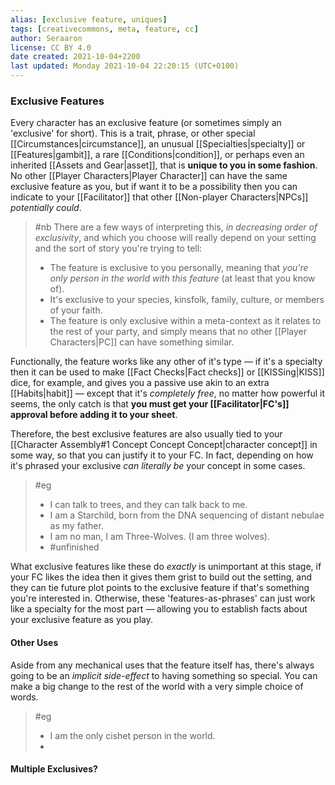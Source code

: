 ```yaml
---
alias: [exclusive feature, uniques]
tags: [creativecommons, meta, feature, cc]
author: Seraaron
license: CC BY 4.0
date created: 2021-10-04+2200
last updated: Monday 2021-10-04 22:20:15 (UTC+0100)
---
```


### Exclusive Features

Every character has an exclusive feature (or sometimes simply an 'exclusive' for short). This is a trait, phrase, or other special [[Circumstances|circumstance]], an unusual [[Specialties|specialty]] or [[Features|gambit]], a rare [[Conditions|condition]], or perhaps even an inherited  [[Assets and Gear|asset]], that is **unique to you in some fashion**. No other [[Player Characters|Player Character]] can have the same exclusive feature as you, but if want it to be a possibility then you can indicate to your [[Facilitator]] that other [[Non-player Characters|NPCs]] *potentially could*.

> #nb
> There are a few ways of interpreting this, *in decreasing order of exclusivity*, and which you choose will really depend on your setting and the sort of story you're trying to tell:
> -  The feature is exclusive to you personally, meaning that *you're only person in the world with this feature* (at least that you know of).
> - It's exclusive to your species, kinsfolk, family, culture, or members of your faith.
> - The feature is only exclusive within a meta-context as it relates to the rest of your party, and simply means that no other [[Player Characters|PC]] can have something similar.

Functionally, the feature works like any other of it's type — if it's a specialty then it can be used to make [[Fact Checks|Fact checks]] or [[KISSing|KISS]] dice, for example, and gives you a passive use akin to an extra [[Habits|habit]] — except that it's *completely free*, no matter how powerful it seems, the only catch is that **you must get your [[Facilitator|FC's]] approval before adding it to your sheet**. 

Therefore, the best exclusive features are also usually tied to your [[Character Assembly#1 Concept Concept Concept|character concept]] in some way, so that you can justify it to your FC. In fact, depending on how it's phrased your exclusive *can literally be* your concept in some cases.

> #eg 
> - I can talk to trees, and they can talk back to me.
> - I am a Starchild, born from the DNA sequencing of distant nebulae as my father.
> - I am no man, I am Three-Wolves. (I am three wolves).
> - #unfinished 

What exclusive features like these do *exactly* is unimportant at this stage, if your FC likes the idea then it gives them grist to build out the setting, and they can tie future plot points to the exclusive feature if that's something you're interested in. Otherwise, these 'features-as-phrases' can just work like a specialty for the most part — allowing you to establish facts about your exclusive feature as you play.

#### Other Uses

Aside from any mechanical uses that the feature itself has, there's always going to be an *implicit side-effect* to having something so special. You can make a big change to the rest of the world with a very simple choice of words.

> #eg 
> - I am the only cishet person in the world.
> - 

#### Multiple Exclusives?